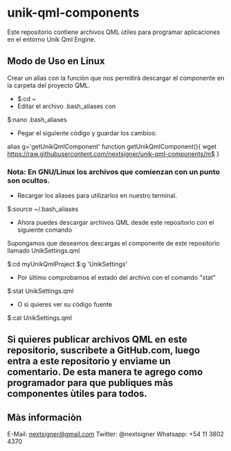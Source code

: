 # unik-qml-components

Este repositorio contiene archivos QML ùtiles para programar aplicaciones en el entorno Unik Qml Engine.

## Modo de Uso en Linux

Crear un alias con la funciòn que nos permitirà descargar el componente en la carpeta del proyecto QML.

* $:cd ~
* Editar el archivo .bash_aliases con 

$:nano .bash_aliases

* Pegar el siguiente còdigo y guardar los cambios: 

alias g='getUnikQmlComponent'
function getUnikQmlComponent(){
        wget https://raw.githubusercontent.com/nextsigner/unik-qml-components/m$
}

### Nota: En GNU/Linux los archivos que comienzan con un punto son ocultos.

* Recargar los aliases para utilizarlos en nuestro terminal.

$:source ~/.bash_aliases

* Ahora puedes descargar archivos QML desde este repositorio con el siguiente comando

Supongamos que deseamos descargas el componente de este repositorio llamado UnikSettings.qml

$:cd myUnikQmlProject
$:g 'UnikSettings'

* Por ùltimo comprobamos el estado del archivo con el comando "stat"

$:stat UnikSettings.qml

* O si quieres ver su còdigo fuente

$:cat UnikSettings.qml


## Si quieres publicar archivos QML en este repositorio, suscrìbete a GitHub.com, luego entra a este repositorio y envìame un comentario. De esta manera te agrego como programador para que publiques màs componentes ùtiles para todos.


## Màs informaciòn

E-Mail: nextsigner@gmail.com
Twitter: @nextsigner
Whatsapp: +54 11 3802 4370

